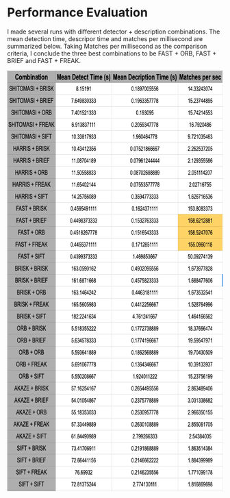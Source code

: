 # Performance Evaluation


I made several runs with different detector + description combinations. The mean detection time, descripor time and matches per millisecond are summarized below. Taking Matches per millisecond as the comparison criteria, I conclude the three best combinations to be FAST + ORB, FAST + BRIEF and FAST + FREAK. 

<img src="supportDoc/SummaryTable.png" width="729" height="983" />